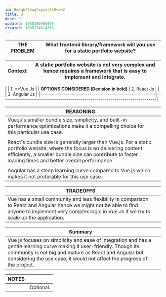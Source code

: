```yaml
---
id: 8maqhf25xq7xgeatfb9vzw2
title: D
desc: ''
updated: 1685186965478
created: 1685174614215
---
```



| **THE PROBLEM**                                          | What frontend library/framework will you use for a static portfolio website? |
|----------------------------------------------------------|------------------------------------------------------------------------------|

| **Context**                                              | A static portfolio website is not very complex and hence requires a framework that is easy to implement and integrate. |
|----------------------------------------------------------|------------------------------------------------------------------------------|

|                                                                                     | 1. **Vue Js   |
| **OPTIONS CONSIDERED (Decision in bold)**                                           | 2. React Js   |
|                                                                                     | 3. Angular Js |
|----------------------------------------------------------|------------------------------------------------------------------------------|


**REASONING**                                                                                                                   |                                                                            |
|--------------------------------------------------------------------------------------------------------------------------------|------------------------------------------------------------------------------|
| Vue.js's smaller bundle size, simplicity, and built-in performance optimizations make it a compelling choice for this particular use case. |                                                                            |
|                                                                                                                                |                                                                            |
| React's bundle size is generally larger than Vue.js. For a static portfolio website, where the focus is on delivering content efficiently, a smaller bundle size can contribute to faster loading times and better overall performance.                                                                                                                                         |                                                                            |
|                                                                                                                                |                                                                            |
| Angular has a steep learning curve compared to Vue js which makes it not preferable for this use case.                           |                                                                            |

| **TRADEOFFS**                                                                                                                                    |                                                                            |
|------------------------------------------------------------------------------------------------------------------------------------------------|------------------------------------------------------------------------------|
| Vue has a small community and less flexibility in comparison to React and Angular hence we might not be able to find anyone to implement very complex logic in Vue Js if we try to scale up the application. |                                                                            |

| **Summary**                                                                                                                                       |                                                                            |
|--------------------------------------------------------------------------------------------------------------------------------------------------|------------------------------------------------------------------------------|
| Vue js focuses on simplicity and ease of integration and has a gentle learning curve making it user-friendly. Though its community is not big and mature as React and Angular but considering the use case, it would not affect the progress of the project.                                                                                                                                         |                                                                            |

| **NOTES** |                                                                                                                                               |
|-----------|-----------------------------------------------------------------------------------------------------------------------------------------------|
|           | Optional.                                                                                                                                     |
